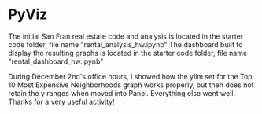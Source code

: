 # PyViz

The initial San Fran real estate code and analysis is located in the starter code folder, file name "rental_analysis_hw.ipynb"
The dashboard built to display the resulting graphs is located in the starter code folder, file name "rental_dashboard_hw.ipynb"

During December 2nd's office hours, I showed how the ylim set for the Top 10 Most Expensive Neighborhoods graph works properly, but then does not retain the y ranges when moved into Panel. Everything else went well. Thanks for a very useful activity!
